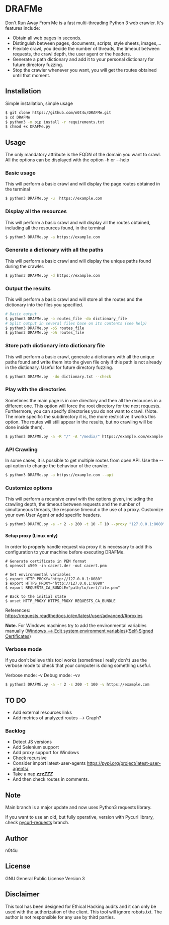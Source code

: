 # DRAFMe

Don't Run Away From Me is a fast multi-threading Python 3 web crawler.
It's features include:
- Obtain all web pages in seconds.
- Distinguish between pages, documents, scripts, style sheets, images,...
- Flexible crawl, you decide the number of threads, the timeout between requests, the crawl depth, the user agent or the headers.
- Generate a path dictionary and add it to your personal dictionary for future directory fuzzing.
- Stop the crawler whenever you want, you will get the routes obtained until that moment.

## Installation
Simple installation, simple usage
```sh
$ git clone https://github.com/n0t4u/DRAFMe.git
$ cd DRAFMe
$ python3 -m pip install -r requirements.txt
$ chmod +x DRAFMe.py
```
## Usage
The only mandatory attribute is the FQDN of the domain you want to crawl.
All the options can be displayed with the option -h or --help

### Basic usage
This will perform a basic crawl and will display the page routes obtained in the terminal
```sh
$ python3 DRAFMe.py -u  https://example.com
```
### Display all the resources
This will perform a basic crawl and will display all the routes obtained, including all the resources found, in the terminal
```sh
$ python3 DRAFMe.py -a https://example.com
````
### Generate a dictionary with all the paths
This will perform a basic crawl and will display the unique paths found during the crawler.
```sh
$ python3 DRAFMe.py -d https://example.com
````
### Output the results
This will perform a basic crawl and will store all the routes and the dictionary into the files you specified.
```sh
# Basic output
$ python3 DRAFMe.py -o routes_file -do dictionary_file
# Split output in several files base on its contents (see help)
$ python3 DRAFMe.py -oS routes_file
$ python3 DRAFMe.py -oA routes_file
````

### Store path dictionary into dictionary file
This will perform a basic crawl, generate a dictionary with all the unique paths found and write them into the given file only if this path is not already in the dictionary.
Useful for future directory fuzzing.
```sh
$ python3 DRAFMe.py  -do dictionary.txt --check
````

### Play with the directories
Sometimes the main page is in one directory and then all the resources in a different one. This option will force the root directory for the next requests.
Furthermore, you can specify directories you do not want to crawl. (Note. The more specific the subdirectory it is, the more restrictive it works this option. The routes will still appear in the results, but no crawling will be done inside them).
```sh
$ python3 DRAFME.py -a -R "/" -A "/media/" https://example.com/example
```

### API Crawling
In some cases, it is possible to get multiple routes from open API. Use the --api option to change the behaviour of the crawler.
```sh
$ python3 DRAFMe.py -a https://example.com --api
````

### Customize options
This will perform a recursive crawl with the options given, including the crawling depth, the timeout between requests and the number of simultaneous threads, the response timeout o the use of a proxy. Customize your own User Agent or add specific headers.
```sh
$ python3 DRAFME.py -a -r 2 -s 200 -t 10 -T 10 --proxy "127.0.0.1:8080" --cert "/home/user/cacert.pem" -U "Mozilla/5.0 n0t4u" -H "Authorization: Bearer <n0t4u>" https://example.com
```

#### Setup proxy (Linux only)
In order to properly handle request via proxy it is necessary to add this configuration to your machine before executing DRAFMe.
```
# Generate certificate in PEM format
$ openssl x509 -in cacert.der -out cacert.pem

# Set environmental variables
$ export HTTP_PROXY="http://127.0.0.1:8080"
$ export HTTPS_PROXY="http://127.0.0.1:8080"
$ export REQUESTS_CA_BUNDLE="path/to/cert/file.pem"

# Back to the initial state
$ unset HTTP_PROXY HTTPS_PROXY REQUESTS_CA_BUNDLE
```

References: https://requests.readthedocs.io/en/latest/user/advanced/#proxies

**Note.** For Windows machines try to add the environmental variables manually ([Windows --> Edit system environment variables](https://docs.cloudfoundry.org/cf-cli/http-proxy.html#windows))([Self-Signed Certificates](https://docs.cloudfoundry.org/cf-cli/self-signed.html#windows))

### Verbose mode
If you don't believe this tool works (sometimes i really don't) use the verbose mode to check that your computer is doing something useful.

Verbose mode: -v
Debug mode: -vv
```sh
$ python3 DRAFME.py -a -r 2 -s 200 -t 100 -v https://example.com
```
## TO DO
- Add external resources links
- Add metrics of analyzed routes --> Graph?

### Backlog
- Detect JS versions
- Add Selenium support
- Add proxy support for Windows
- Check recursive
- Consider import latest-user-agents https://pypi.org/project/latest-user-agents/
- Take a nap ***zzzZZZ***
- And then check routes in comments.


## Note
Main branch is a major update and now uses Python3 requests library.

If you want to use an old, but fully operative, version with Pycurl library, check [pycurl-requests](https://github.com/n0t4u/DRAFMe/tree/pycurl-requests) branch.

## Author 
n0t4u

## License
GNU General Public License Version 3

## Disclaimer
This tool has been designed for Ethical Hacking audits and it can only be used with the authorization of the client. This tool will ignore robots.txt. The author is not responsible for any use by third parties.